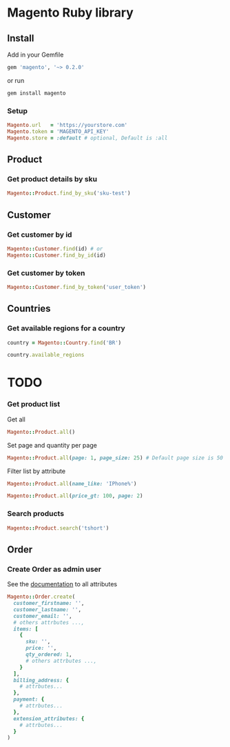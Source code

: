 # Magento Ruby library

## Install

Add in your Gemfile

```rb
gem 'magento', '~> 0.2.0'
```

or run

```sh
gem install magento
```

### Setup

```rb
Magento.url   = 'https://yourstore.com'
Magento.token = 'MAGENTO_API_KEY'
Magento.store = :default # optional, Default is :all
```

## Product

### Get product details by sku

```rb
Magento::Product.find_by_sku('sku-test')
```

## Customer

### Get customer by id
```rb
Magento::Customer.find(id) # or
Magento::Customer.find_by_id(id)
```

### Get customer by token
```rb
Magento::Customer.find_by_token('user_token')
```

## Countries

### Get available regions for a country

```rb
country = Magento::Country.find('BR')

country.available_regions
```

# TODO
### Get product list

Get all
```rb
Magento::Product.all()
```

Set page and quantity per page
```rb
Magento::Product.all(page: 1, page_size: 25) # Default page size is 50
```

Filter list by attribute
```rb
Magento::Product.all(name_like: 'IPhone%')

Magento::Product.all(price_gt: 100, page: 2)
```

### Search products
```rb
Magento::Product.search('tshort')
```

## Order

### Create Order as admin user

See the [documentation](https://magento.redoc.ly/2.4-admin/#operation/salesOrderRepositoryV1SavePost) to all attributes

```rb
Magento::Order.create(
  customer_firstname: '',
  customer_lastname: '',
  customer_email: '',
  # others attrbutes ...,
  items: [
    {
      sku: '',
      price: '',
      qty_ordered: 1,
      # others attrbutes ...,
    }
  ],
  billing_address: {
    # attrbutes...
  },
  payment: {
    # attrbutes...
  },
  extension_attributes: {
    # attrbutes...
  }
)
```
